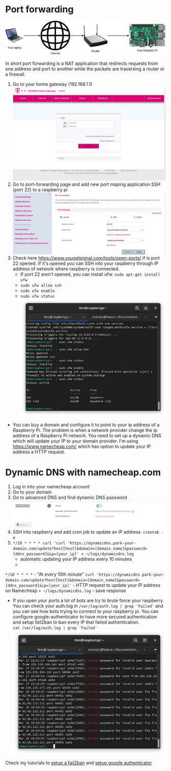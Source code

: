 # Port forwarding

![port-forwarding-diagram](/port-forwarding/port-forwarding-diagram.png)

In short port forwarding is a NAT application that redirects requests from one address and port to another while the packets are traversing a router or a firewall.

1. Go to your home gateway (192.168.1.1)
   ![port-mapping-screenshot](Screenshot%20from%202023-03-17%2022-16-50.png)
2. Go to port-forwarding page and add new port maping application SSH (port 22) to a raspberry pi
   ![port-mapping-screenshot](/port-forwarding/Screenshot%20from%202023-03-17%2022-12-19.png)
3. Check here https://www.yougetsignal.com/tools/open-ports/ if is port 22 opened. If it's opened you can SSH into your raspberry through IP address of network where raspberry is connected.
   - If port 22 aren't opened, you can install ufw. `sudo apt-get install ufw`
   - `sudo ufw allow ssh`
   - `sudo ufw enable`
   - `sudo ufw status`
     ![ufw-status-screenshot](Screenshot%20from%202023-03-18%2011-19-22.png)

- You can buy a domain and configure it to point to your ip address of a Raspberry Pi. The problem is when a network provider change the ip address of a Raspberry Pi network. You need to set up a dynamic DNS which will update your IP to your domain provider. I'm using https://www.namecheap.com/ which has option to update your IP address a HTTP request.

# Dynamic DNS with namecheap.com

1. Log in into your namecheap account
2. Go to your domain
3. Go to advanced DNS and find dynamic DNS password
   ![dynamic-dns-password](Screenshot%20from%202023-03-17%2022-39-12.png)
4. SSH into raspberry and add cron job to update an IP address. `crontab -e`
5. `*/10 * * * * curl 'curl 'https://dynamicdns.park-your-domain.com/update?host[host]&domain=[domain_name]&password=[ddns_password]&ip=[your_ip]' > ~/logs/dynamicdns.log`
   - automatic updating your IP address every 10 minutes
   -

`*/10 * * * *` - "At every 10th minute"
`curl 'https://dynamicdns.park-your-domain.com/update?host[host]&domain=[domain_name]&password=[ddns_password]&ip=[your_ip]'` - HTTP request to update your IP address on Namecheap
`> ~/logs/dynamicdns.log` - save response

- If you open your ports a lot of bots are try to brute force your raspberry. You can check your auth.log in `/var/log/auth.log | grep 'Failed'` and you can see how bots trying to connect to your raspberry pi. You can configure google-authenticator to have more secured authentication and setup fail2ban to ban every IP that failed authentication.
  <br>
  `cat /var/log/auth.log | grep 'Failed'`
  ![failed-pass-logs](Screenshot%20from%202023-03-18%2011-01-40.png)

Check my tutorials to [setup a fail2ban](https://github.com/mvisnjic/RPI-tutorials/tree/main/setup-fail2ban) and [setup google authenticator](https://github.com/mvisnjic/RPI-tutorials/tree/main/setup-google-authenticator)
